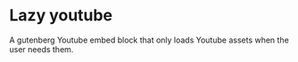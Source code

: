 # Lazy youtube

A gutenberg Youtube embed block that only loads Youtube assets when the user needs them.
